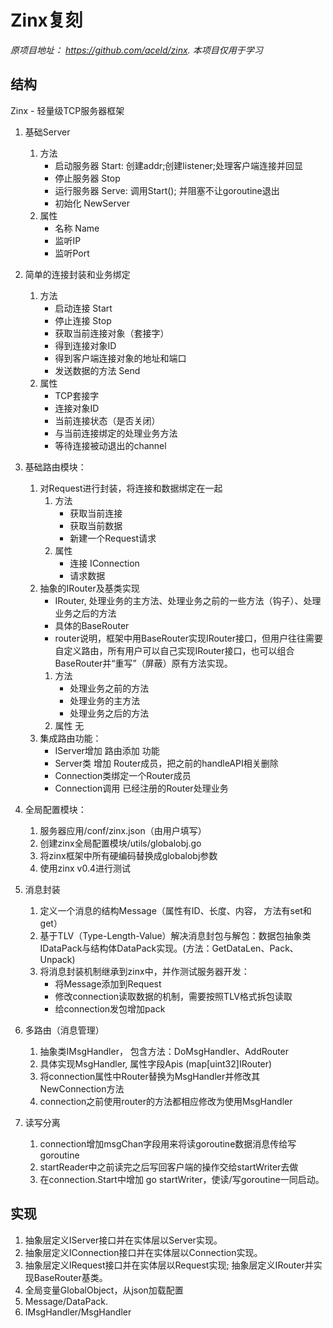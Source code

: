 # Zinx复刻

*原项目地址： https://github.com/aceld/zinx. 本项目仅用于学习*

## 结构

Zinx - 轻量级TCP服务器框架

1. 基础Server
    1. 方法
        - 启动服务器 Start: 创建addr;创建listener;处理客户端连接并回显
        - 停止服务器 Stop
        - 运行服务器 Serve: 调用Start(); 并阻塞不让goroutine退出
        - 初始化 NewServer
    2. 属性
        - 名称 Name
        - 监听IP
        - 监听Port

2. 简单的连接封装和业务绑定
    1. 方法
        - 启动连接 Start
        - 停止连接 Stop
        - 获取当前连接对象（套接字）
        - 得到连接对象ID
        - 得到客户端连接对象的地址和端口
        - 发送数据的方法 Send
    2. 属性
        - TCP套接字
        - 连接对象ID
        - 当前连接状态（是否关闭）
        - 与当前连接绑定的处理业务方法
        - 等待连接被动退出的channel

3. 基础路由模块：
    1. 对Request进行封装，将连接和数据绑定在一起
        1. 方法
           - 获取当前连接
           - 获取当前数据
           - 新建一个Request请求
        2. 属性
           - 连接 IConnection
           - 请求数据
    2. 抽象的IRouter及基类实现
        - IRouter, 处理业务的主方法、处理业务之前的一些方法（钩子）、处理业务之后的方法
        - 具体的BaseRouter
        - router说明，框架中用BaseRouter实现IRouter接口，但用户往往需要自定义路由，所有用户可以自己实现IRouter接口，也可以组合BaseRouter并“重写”（屏蔽）原有方法实现。
        1. 方法
           - 处理业务之前的方法
           - 处理业务的主方法
           - 处理业务之后的方法
        2. 属性 无
    3. 集成路由功能：
        - IServer增加 路由添加 功能
        - Server类 增加 Router成员，把之前的handleAPI相关删除
        - Connection类绑定一个Router成员
        - Connection调用 已经注册的Router处理业务

4. 全局配置模块：
   1. 服务器应用/conf/zinx.json（由用户填写）
   2. 创建zinx全局配置模块/utils/globalobj.go
   3. 将zinx框架中所有硬编码替换成globalobj参数
   4. 使用zinx v0.4进行测试

5. 消息封装
    1. 定义一个消息的结构Message（属性有ID、长度、内容， 方法有set和get）
    2. 基于TLV（Type-Length-Value）解决消息封包与解包：数据包抽象类IDataPack与结构体DataPack实现。(方法：GetDataLen、Pack、Unpack)
    3. 将消息封装机制继承到zinx中，并作测试服务器开发：
        - 将Message添加到Request
        - 修改connection读取数据的机制，需要按照TLV格式拆包读取
        - 给connection发包增加pack

6. 多路由（消息管理）
   1. 抽象类IMsgHandler， 包含方法：DoMsgHandler、AddRouter
   2. 具体实现MsgHandler, 属性字段Apis (map[uint32]IRouter)
   3. 将connection属性中Router替换为MsgHandler并修改其NewConnection方法
   4. connection之前使用router的方法都相应修改为使用MsgHandler

7. 读写分离
   1. connection增加msgChan字段用来将读goroutine数据消息传给写goroutine
   2. startReader中之前读完之后写回客户端的操作交给startWriter去做
   3. 在connection.Start中增加 go startWriter，使读/写goroutine一同启动。

## 实现

1. 抽象层定义IServer接口并在实体层以Server实现。
2. 抽象层定义IConnection接口并在实体层以Connection实现。
3. 抽象层定义IRequest接口并在实体层以Request实现; 抽象层定义IRouter并实现BaseRouter基类。
4. 全局变量GlobalObject，从json加载配置
5. Message/DataPack.
6. IMsgHandler/MsgHandler
